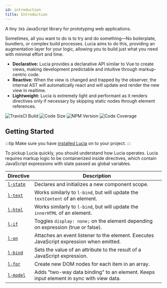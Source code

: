 ```yaml
---
id: introduction
title: Introduction
---
```


A tiny `3kb` JavaScript library for prototyping web applications.

Sometimes, all you want to do is to try and do something—No boilerplate, bundlers, or complex build processes. Lucia aims to do this, providing an augmentation layer for your logic, allowing you to build just what you need with minimal effort and time.

- **Declarative:** Lucia provides a declarative API similar to Vue to create views, making development predictable and intuitive through markup-centric code.
- **Reactive:** When the view is changed and trapped by the observer, the internal AST will automatically react and will update and render the new view in realtime.
- **Lightweight:** Lucia is extremely light and performant as it renders directives only if necessary by skipping static nodes through element references.

![TravisCI Build](https://badgen.net/travis/aidenybai/lucia?color=7460E1&labelColor=1D1E32&style=flat-square&label=build) ![Code Size](https://badgen.net/badgesize/brotli/https/unpkg.com/lucia?color=7460E1&labelColor=1D1E32&style=flat-square&label=size) ![NPM Version](https://img.shields.io/npm/v/lucia?color=7460E1&labelColor=1D1E32&style=flat-square) ![Code Coverage](https://img.shields.io/coveralls/github/aidenybai/lucia?color=7460E1&labelColor=1D1E32&style=flat-square)

## Getting Started

:::tip
Make sure you have [installed Lucia](/docs/essentials/installation) on to your project.
:::

To pickup Lucia quickly, you should understand how Lucia operates. Lucia requires markup logic to be containerized inside directives, which contain JavaScript expressions with state passed as global variables.

| Directive                                       | Description                                                                             |
| ----------------------------------------------- | --------------------------------------------------------------------------------------- |
| [`l-state`](/docs/essentials/components)        | Declares and initializes a new component scope.                                         |
| [`l-text`](/docs/essentials/textInterpolation)  | Works similarly to `l-bind`, but will update the `textContent` of an element.           |
| [`l-html`](/docs/essentials/textInterpolation)  | Works similarly to `l-bind`, but will update the `innerHTML` of an element.             |
| [`l-if`](/docs/essentials/conditionals)         | Toggles `display: none;` on the element depending on expression (true or false).        |
| [`l-on`](/docs/essentials/eventHandling)        | Attaches an event listener to the element. Executes JavaScript expression when emitted. |
| [`l-bind`](/docs/essentials/attributeBinding)   | Sets the value of an attribute to the result of a JavaScript expression.                |
| [`l-for`](/docs/essentials/joiningItems)        | Create new DOM nodes for each item in an array.                                         |
| [`l-model`](/docs/essentials/formInputBindings) | Adds "two-way data binding" to an element. Keeps input element in sync with view data.  |
